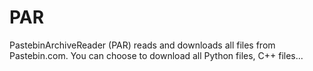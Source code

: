 PAR
===

PastebinArchiveReader (PAR) reads and downloads all files from Pastebin.com. You can choose to download all Python files, C++ files...
